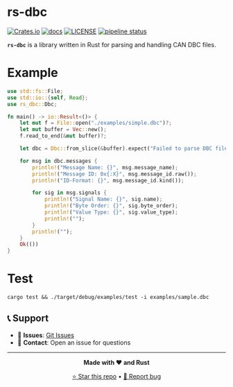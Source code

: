 # rs-dbc

[![Crates.io](https://img.shields.io/crates/v/rs-dbc.svg)](https://crates.io/crates/rs-dbc)
[![docs](https://docs.rs/rs_dbc/badge.svg)](https://docs.rs/rs_dbc)
[![LICENSE](https://img.shields.io/badge/license-MIT-blue.svg)](LICENSE)
[![pipeline status](https://gitlab.com/JP-Makers/rs-dbc/badges/main/pipeline.svg)](https://gitlab.com/JP-Makers/rs-dbc/-/commits/main)

**`rs-dbc`** is a library written in Rust for parsing and handling CAN DBC files.

# Example

```rust
use std::fs::File;
use std::io::{self, Read};
use rs_dbc::Dbc;

fn main() -> io::Result<()> {
    let mut f = File::open("./examples/simple.dbc")?;
    let mut buffer = Vec::new();
    f.read_to_end(&mut buffer)?;

    let dbc = Dbc::from_slice(&buffer).expect("Failed to parse DBC file");

    for msg in dbc.messages {
        println!("Message Name: {}", msg.message_name);
        println!("Message ID: 0x{:X}", msg.message_id.raw());
        println!("ID-Format: {}", msg.message_id.kind());

        for sig in msg.signals {
            println!("Signal Name: {}", sig.name);
            println!("Byte Order: {}", sig.byte_order);
            println!("Value Type: {}", sig.value_type);
            println!("");
        }
        println!("");
    }
    Ok(())
}
```

# Test

```
cargo test && ./target/debug/examples/test -i examples/sample.dbc
```

## 📞 Support

- 🐛 **Issues**: [Git Issues](../../issues)
- 📧 **Contact**: Open an issue for questions

---

<div align="center">

**Made with ❤️ and Rust**

[⭐ Star this repo](../../stargazers) • [📝 Report bug](../../issues)

</div>